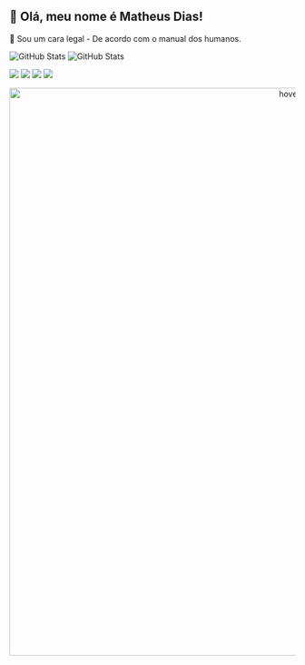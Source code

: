 
## 💜 Olá, meu nome é <strong>Matheus Dias!</strong> 
 💬 Sou um cara legal - De acordo com o manual dos humanos.

![GitHub Stats](https://github-readme-stats.vercel.app/api?username=matheuscara&show_icons=true)
![GitHub Stats](https://github-readme-stats.vercel.app/api/top-langs/?username=Matheuscara)

<p align="left">
  <a href="https://www.linkedin.com/in/matheusdiascara/" alt="Linkedin">
  <img src="https://img.shields.io/badge/-Linkedin-0e76a8?style=flat-square&logo=Linkedin&logoColor=white&link=https://www.linkedin.com/in/matheusdiascara/" /></a>

  <a href="https://api.whatsapp.com/send?phone=5564984313343&text=Ol%C3%A1%2C%20Tbem%3F%20%3AD" alt="WhatsApp">
  <img src="https://img.shields.io/badge/-WhatsApp-25d366?style=flat-square&labelColor=25d366&logo=whatsapp&logoColor=white&link=https://api.whatsapp.com/send?phone=5564984313343&text=Ol%C3%A1%2C%20Tbem%3F%20%3AD"/></a>

  <a href="https://www.facebook.com/matheus.diascara/" alt="Facebook">
  <img src="https://img.shields.io/badge/-Facebook-3b5998?style=flat-square&labelColor=3b5998&logo=facebook&logoColor=white&link=https://www.facebook.com/matheus.diascara"/></a>

  <a href="https://www.instagram.com/diazz.mat/" alt="Instagram">
  <img src="https://img.shields.io/badge/-Instagram-DF0174?style=flat-square&labelColor=DF0174&logo=instagram&logoColor=white&link=https://www.instagram.com/diazz.mat/"/></a>
</p>  

<p align="center">
  <img src="https://i.pinimg.com/originals/e1/85/18/e18518c6d24257c6fb02e3c95a862d85.gif" width="1000" title="hover text">
</p>
